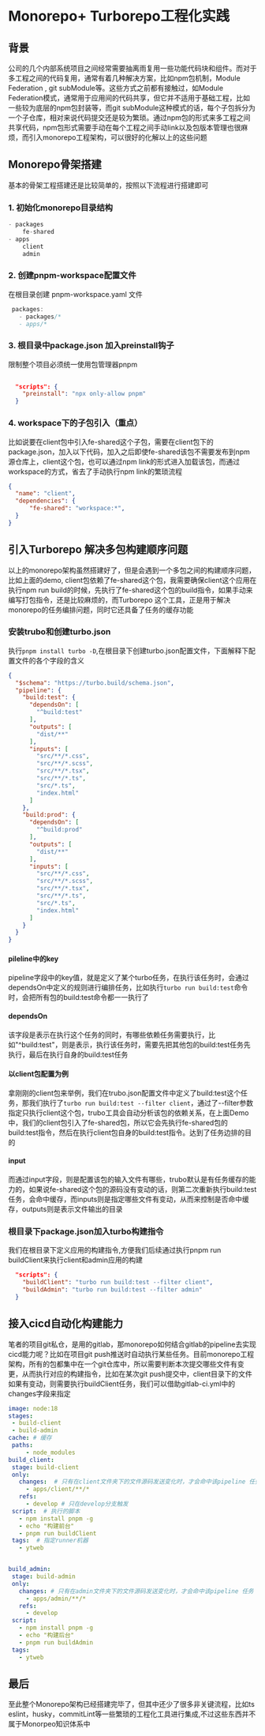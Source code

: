 
# Monorepo+ Turborepo工程化实践

## 背景

公司的几个内部系统项目之间经常需要抽离雨复用一些功能代码块和组件。而对于多工程之间的代码复用，通常有着几种解决方案，比如npm包机制，Module Federation , git subModule等。这些方式之前都有接触过，如Module Federation模式，通常用于应用间的代码共享，但它并不适用于基础工程，比如一些较为底层的npm包封装等，而git subModule这种模式的话，每个子包拆分为一个子仓库，相对来说代码提交还是较为繁琐。通过npm包的形式来多工程之间共享代码，npm包形式需要手动在每个工程之间手动link以及包版本管理也很麻烦，而引入monorepo工程架构，可以很好的化解以上的这些问题

## Monorepo骨架搭建
基本的骨架工程搭建还是比较简单的，按照以下流程进行搭建即可
### 1. 初始化monorepo目录结构
``` js
- packages
    fe-shared
- apps
    client
    admin
```
### 2. 创建pnpm-workspace配置文件
 在根目录创建 pnpm-workspace.yaml 文件
 ```js 
  packages:
    - packages/*
    - apps/*
 ```
### 3. 根目录中package.json 加入preinstall钩子
 限制整个项目必须统一使用包管理器pnpm
```.json
 
  "scripts": {
    "preinstall": "npx only-allow pnpm"
  }
```
### 4. workspace下的子包引入（重点）
  比如说要在client包中引入fe-shared这个子包，需要在client包下的package.json，加入以下代码，加入之后即使fe-shared该包不需要发布到npm 源仓库上，client这个包，也可以通过npm link的形式进入加载该包，而通过workspace的方式，省去了手动执行npm link的繁琐流程
```.json
{
  "name": "client",
  "dependencies": {
      "fe-shared": "workspace:*",
  }
}

```
## 引入Turborepo 解决多包构建顺序问题
以上的monorepo架构虽然搭建好了，但是会遇到一个多包之间的构建顺序问题，比如上面的demo, client包依赖了fe-shared这个包，我需要确保client这个应用在执行npm run build的时候，先执行了fe-shared这个包的build指令，如果手动来编写打包指令，还是比较麻烦的，而Turborepo 这个工具，正是用于解决monorepo的任务编排问题，同时它还具备了任务的缓存功能

### 安装trubo和创建turbo.json
执行`pnpm install turbo -D`,在根目录下创建turbo.json配置文件，下面解释下配置文件的各个字段的含义


```json 
{
  "$schema": "https://turbo.build/schema.json",
  "pipeline": {
    "build:test": {
      "dependsOn": [
        "^build:test"
      ],
      "outputs": [
        "dist/**"
      ],
      "inputs": [
        "src/**/*.css",
        "src/**/*.scss",
        "src/**/*.tsx",
        "src/**/*.ts",
        "src/*.ts",
        "index.html"
      ]
    },
    "build:prod": {
      "dependsOn": [
        "^build:prod"
      ],
      "outputs": [
        "dist/**"
      ],
      "inputs": [
        "src/**/*.css",
        "src/**/*.scss",
        "src/**/*.tsx",
        "src/**/*.ts",
        "src/*.ts",
        "index.html"
      ]
    }
  }
}

```

#### pileline中的key
pipeline字段中的key值，就是定义了某个turbo任务，在执行该任务时，会通过dependsOn中定义的规则进行编排任务，比如执行`turbo run build:test`命令时，会把所有包的build:test命令都一一执行了
#### dependsOn
 该字段是表示在执行这个任务的同时，有哪些依赖任务需要执行，比如"^build:test"，则是表示，执行该任务时，需要先把其他包的build:test任务先执行，最后在执行自身的build:test任务
 
#### 以client包配置为例

拿刚刚的client包来举例，我们在trubo.json配置文件中定义了build:test这个任务，那我们执行了`turbo run build:test --filter client`，通过了--filter参数指定只执行client这个包，trubo工具会自动分析该包的依赖关系，在上面Demo中，我们的client包引入了fe-shared包，所以它会先执行fe-shared包的build:test指令，然后在执行client包自身的build:test指令。达到了任务边排的目的

#### input
而通过input字段，则是配置该包的输入文件有哪些，trubo默认是有任务缓存的能力的，如果说fe-shared这个包的源码没有变动的话，则第二次重新执行build:test任务，会命中缓存，而inputs则是指定哪些文件有变动，从而来控制是否命中缓存，outputs则是表示文件输出的目录


### 根目录下package.json加入turbo构建指令
 我们在根目录下定义应用的构建指令,方便我们后续通过执行pnpm run buildClient来执行client和admin应用的构建

```.json
  "scripts": {
    "buildClient": "turbo run build:test --filter client",
    "buildAdmin": "turbo run build:test --filter admin"
  }

```

## 接入cicd自动化构建能力
 笔者的项目git私仓，是用的gitlab，那monorepo如何结合gitlab的pipeline去实现cicd能力呢？比如在项目git push推送时自动执行某些任务。目前monorepo工程架构，所有的包都集中在一个git仓库中，所以需要判断本次提交哪些文件有变更，从而执行对应的构建指令，比如在某次git push提交中，client目录下的文件如果有变动，则需要执行buildClient任务，我们可以借助gitlab-ci.yml中的changes字段来指定

 ```yml 
image: node:18
stages:       
  - build-client 
  - build-admin
cache: # 缓存 
  paths:    
      - node_modules  
build_client:      
  stage: build-client
  only:
    changes:  # 只有在client文件夹下的文件源码发送变化时，才会命中该pipeline 任务
      - apps/client/**/*
    refs:
      - develop # 只在develop分支触发
  script:  # 执行的脚本
    - npm install pnpm -g
    - echo "构建前台"
    - pnpm run buildClient
  tags:  # 指定runner机器
    - ytweb


build_admin:      
  stage: build-admin
  only:
    changes: # 只有在admin文件夹下的文件源码发送变化时，才会命中该pipeline 任务
      - apps/admin/**/*
    refs:
      - develop  
  script:
    - npm install pnpm -g
    - echo "构建后台"
    - pnpm run buildAdmin
  tags: 
    - ytweb
 ```

## 最后
 至此整个Monorepo架构已经搭建完毕了，但其中还少了很多非关键流程，比如ts eslint，husky，commitLint等一些繁琐的工程化工具进行集成,不过这些东西并不属于Monorpeo知识体系中

